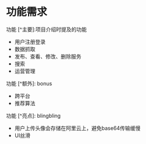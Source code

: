 # 功能需求

功能 [^主要]:项目介绍时提及的功能  
+ 用户注册登录
+ 数据抓取
+ 发布、查看、修改、删除服务
+ 搜索
+ 运营管理  

功能 [^额外]: bonus  
+ 跨平台
+ 推荐算法  

功能 [^亮点]: blingbling  
+ 用户上传头像会存储在阿里云上，避免base64传输缓慢
+ UI丝滑

